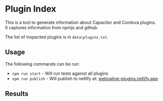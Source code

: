 # Plugin Index

This is a tool to generate information about Capacitor and Cordova plugins. It captures information from npmjs and github.

The list of inspected plugins is in `data\plugins.txt`.

## Usage
The following commands can be run:
- `npm run start` - Will run tests against all plugins
- `npm run publish` - Will publish to netlify at: [webnative-plugins.netlify.app](https://webnative-plugins.netlify.app)

## Results
